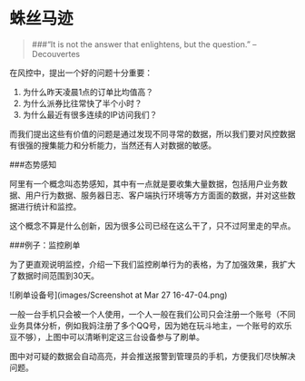 # 蛛丝马迹

>###“It is not the answer that enlightens, but the question.” – Decouvertes

在风控中，提出一个好的问题十分重要：

1. 为什么昨天凌晨1点的订单比均值高？
2. 为什么派券比往常快了半个小时？
3. 为什么最近有很多连续的IP访问我们？

而我们提出这些有价值的问题是通过发现不同寻常的数据，所以我们要对风控数据有很强的搜集能力和分析能力，当然还有人对数据的敏感。

###态势感知

阿里有一个概念叫态势感知，其中有一点就是要收集大量数据，包括用户业务数据、用户行为数据、服务器日志、客户端执行环境等方方面面的数据，并对这些数据进行统计和监控。

这个概念不算是什么创新，因为很多公司已经在这么干了，只不过阿里走的早点。

###例子：监控刷单

为了更直观说明监控，介绍一下我们监控刷单行为的表格，为了加强效果，我扩大了数据时间范围到30天。

![刷单设备号](images/Screenshot at Mar 27 16-47-04.png)


一般一台手机只会被一个人使用，一个人一般在我们公司只会注册一个账号（不同业务具体分析，例如我妈注册了多个QQ号，因为她在玩斗地主，一个账号的欢乐豆不够），上图中可以清晰判定这三台设备参与了刷单。

图中对可疑的数据会自动高亮，并会推送报警到管理员的手机，方便我们尽快解决问题。
